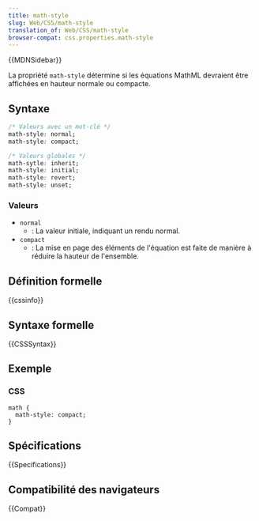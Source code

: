 ```yaml
---
title: math-style
slug: Web/CSS/math-style
translation_of: Web/CSS/math-style
browser-compat: css.properties.math-style
---
```

{{MDNSidebar}}

La propriété `math-style` détermine si les équations MathML devraient être affichées en hauteur normale ou compacte.

## Syntaxe

```css
/* Valeurs avec un mot-clé */
math-style: normal;
math-style: compact;

/* Valeurs globales */
math-sytle: inherit;
math-style: initial;
math-style: revert;
math-style: unset;
```

### Valeurs

- `normal`
  - : La valeur initiale, indiquant un rendu normal.
- `compact`
  - : La mise en page des éléments de l'équation est faite de manière à réduire la hauteur de l'ensemble.

## Définition formelle

{{cssinfo}}

## Syntaxe formelle

{{CSSSyntax}}

## Exemple

### CSS

    math {
      math-style: compact;
    }

## Spécifications

{{Specifications}}

## Compatibilité des navigateurs

{{Compat}}
